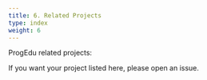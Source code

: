 ```yaml
---
title: 6. Related Projects
type: index
weight: 6
---
```


ProgEdu related projects:

If you want your project listed here, please open an issue.
